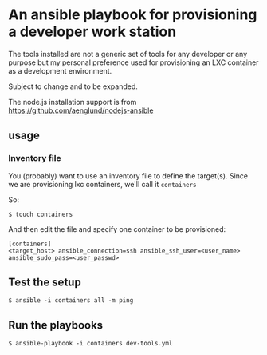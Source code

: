 # An ansible playbook for provisioning a developer work station

The tools installed are not a generic set of tools for any developer or any purpose but my personal preference used for provisioning an LXC container as a development environment.

Subject to change and to be expanded.

The node.js installation support is from https://github.com/aenglund/nodejs-ansible

## usage

### Inventory file

You (probably) want to use an inventory file to define the target(s).
Since we are provisioning lxc containers, we'll call it `containers`

So:

`$ touch containers`

And then edit the file and specify one container to be provisioned:

```
[containers]
<target_host> ansible_connection=ssh ansible_ssh_user=<user_name> ansible_sudo_pass=<user_passwd>
```

## Test the setup

`$ ansible -i containers all -m ping`

## Run the playbooks

`$ ansible-playbook -i containers dev-tools.yml`
